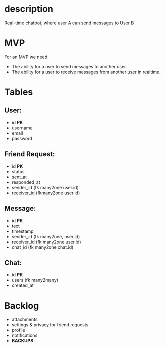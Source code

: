 # description

Real-time chatbot, where user A can send messages to User B

# MVP

For an MVP we need:

- The ability for a user to send messages to another user.
- The ability for a user to receive messages from another user in realtime.

# Tables

## User:

- id **PK**
- username
- email
- password

## Friend Request:

- id **PK**
- status
- sent_at
- responded_at
- sender_id (fk many2one user.id)
- receiver_id (fkmany2one user.id)

## Message:

- id **PK**
- text
- timestamp
- sender_id (fk many2one, user.id)
- receiver_id (fk many2one user.id)
- chat_id (fk many2one chat.id)

## Chat:

- id **PK**
- users (fk many2many)
- created_at

# Backlog

- attachments
- settings & privacy for friend requests
- profile
- notifications
- **BACKUPS**
